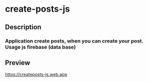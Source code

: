 # create-posts-js
## Description
### Application create posts, when you can create your post. Usage js firebase (data base)

## Preview
https://createposts-js.web.app
